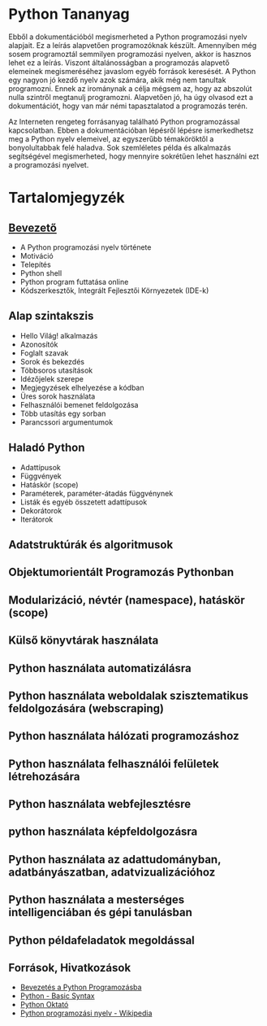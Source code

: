 # Python Tananyag

Ebből a dokumentációból megismerheted a Python programozási nyelv alapjait. Ez a leírás alapvetően programozóknak készült. Amennyiben még sosem programoztál semmilyen programozási nyelven, akkor is hasznos lehet ez a leírás. Viszont általánosságban a programozás alapvető elemeinek megismeréséhez javaslom egyéb források keresését. A Python egy nagyon jó kezdő nyelv azok számára, akik még nem tanultak programozni. Ennek az irománynak a célja mégsem az, hogy az abszolút nulla szintről megtanulj programozni. Alapvetően jó, ha úgy olvasod ezt a dokumentációt, hogy van már némi tapasztalatod a programozás terén.

Az Interneten rengeteg forrásanyag található Python programozással kapcsolatban. Ebben a dokumentációban lépésről lépésre ismerkedhetsz meg a Python nyelv elemeivel, az egyszerűbb témaköröktől a bonyolultabbak felé haladva. Sok szemléletes példa és alkalmazás segítségével megismerheted, hogy mennyire sokrétűen lehet használni ezt a programozási nyelvet.

# Tartalomjegyzék

## [Bevezető](01_introduction.md)
- A Python programozási nyelv története
- Motiváció
- Telepítés
- Python shell
- Python program futtatása online
- Kódszerkesztők, Integrált Fejlesztői Környezetek (IDE-k)

## Alap szintakszis
- Hello Világ! alkalmazás
- Azonosítók
- Foglalt szavak
- Sorok és bekezdés
- Többsoros utasítások
- Idézőjelek szerepe
- Megjegyzések elhelyezése a kódban
- Üres sorok használata
- Felhasználói bemenet feldolgozása
- Több utasítás egy sorban
- Parancssori argumentumok

## Haladó Python
- Adattípusok
- Függvények
- Hatáskör (scope)
- Paraméterek, paraméter-átadás függvénynek
- Listák és egyéb összetett adattípusok
- Dekorátorok
- Iterátorok

## Adatstruktúrák és algoritmusok

## Objektumorientált Programozás Pythonban

## Modularizáció, névtér (namespace), hatáskör (scope)

## Külső könyvtárak használata

## Python használata automatizálásra

## Python használata weboldalak szisztematikus feldolgozására (webscraping)

## Python használata hálózati programozáshoz

## Python használata felhasználói felületek létrehozására

## Python használata webfejlesztésre

## python használata képfeldolgozásra

## Python használata az adattudományban, adatbányászatban, adatvizualizációhoz

## Python használata a mesterséges intelligenciában és gépi tanulásban

## Python példafeladatok megoldással

## Források, Hivatkozások
- [Bevezetés a Python Programozásba](http://szerver2.lacszki.sulinet.hu/tananyag/informatika/python.pdf)
- [Python - Basic Syntax](https://www.tutorialspoint.com/python/python_basic_syntax.htm)
- [Python Oktató](http://pythontutorial.pergamen.hu/downloads/tut.pdf)
- [Python programozási nyelv - Wikipedia](https://hu.wikipedia.org/wiki/Python_(programoz%C3%A1si_nyelv))
